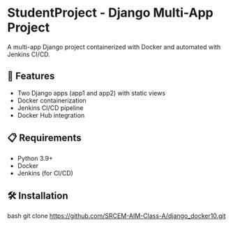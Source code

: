 # StudentProject - Django Multi-App Project

A multi-app Django project containerized with Docker and automated with Jenkins CI/CD.

## 🚀 Features

- Two Django apps (app1 and app2) with static views
- Docker containerization
- Jenkins CI/CD pipeline
- Docker Hub integration

## 📋 Requirements

- Python 3.9+
- Docker
- Jenkins (for CI/CD)

## 🛠 Installation

bash
git clone https://github.com/SRCEM-AIM-Class-A/django_docker10.git


